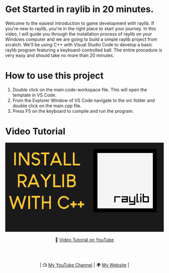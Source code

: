 # Get Started in raylib in 20 minutes.
Welcome to the easiest introduction to game development with raylib. If you're new to raylib, you're in the right place to start your journey. In this video, I will guide you through the installation process of raylib on your Windows computer and we are going to build a simple raylib project from scratch. We'll be using C++ with Visual Studio Code to develop a basic raylib program featuring a keyboard-controlled ball. The entire procedure is very easy and should take no more than 20 minutes.

# How to use this project
1. Double click on the main.code-workspace file. This will open the template in VS Code.
2. From the Explorer Window of VS Code navigate to the src folder and double click on the main.cpp file.
3. Press F5 on the keyboard to compile and run the program.

# Video Tutorial

<p align="center">
  <img src="preview.jpg" alt="" width="800">
</p>

<p align="center">
🎥 <a href = "https://youtu.be/RGzj-PF7D74">Video Tutorial on YouTube</a>
</p>

<br>
<br>
<p align="center">
| 📺 <a href="https://www.youtube.com/channel/UC3ivOTE5EgpmF2DHLBmWIWg">My YouTube Channel</a>
| 🌍 <a href="http://www.educ8s.tv">My Website</a> | <br>
</p>
